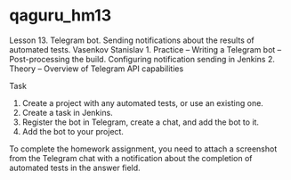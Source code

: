 # qaguru_hm13
Lesson 13. Telegram bot. Sending notifications about the results of automated tests. Vasenkov Stanislav 1. Practice – Writing a Telegram bot – Post-processing the build. Configuring notification sending in Jenkins  2. Theory – Overview of Telegram API capabilities


Task
1. Create a project with any automated tests, or use an existing one.
2. Create a task in Jenkins.
3. Register the bot in Telegram, create a chat, and add the bot to it.
4. Add the bot to your project.


To complete the homework assignment, you need to attach a screenshot from the Telegram chat with a notification about the completion of automated tests in the answer field.
